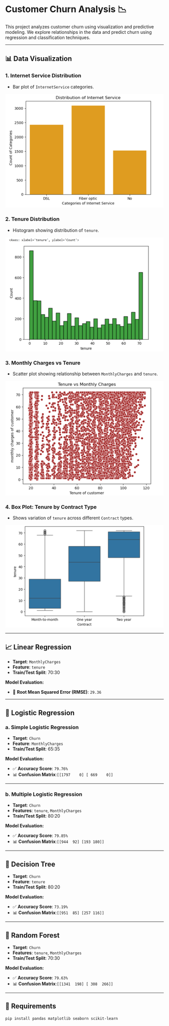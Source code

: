 # Customer Churn Analysis 📉

This project analyzes customer churn using visualization and predictive modeling. We explore relationships in the data and predict churn using regression and classification techniques.

---

## 📊 Data Visualization

### 1. Internet Service Distribution
- Bar plot of `InternetService` categories.

![Internet Service Distribution](images/Internet%20Service%20Distribution.png)


### 2. Tenure Distribution
- Histogram showing distribution of `tenure`.

![Tenure Histogram](images/Tenure%20Histogram.png)

### 3. Monthly Charges vs Tenure
- Scatter plot showing relationship between `MonthlyCharges` and `tenure`.

![Monthly Charges vs Tenure](images/Monthly%20Charges%20vs%20Tenure.png)

### 4. Box Plot: Tenure by Contract Type
- Shows variation of `tenure` across different `Contract` types.

![Tenure Boxplot by Contract](images/Tenure%20Boxplot%20by%20Contract.png)

---

## 📈 Linear Regression

- **Target**: `MonthlyCharges`
- **Feature**: `tenure`
- **Train/Test Split**: 70:30

**Model Evaluation:**
- 🔢 **Root Mean Squared Error (RMSE)**: `29.36`

---

## 🔐 Logistic Regression

### a. Simple Logistic Regression
- **Target**: `Churn`  
- **Feature**: `MonthlyCharges`  
- **Train/Test Split**: 65:35

**Model Evaluation:**
- ✅ **Accuracy Score**: `79.76%`
- 📊 **Confusion Matrix**:`[[1797    0]
                            [ 669    0]]`



---

### b. Multiple Logistic Regression
- **Target**: `Churn`  
- **Features**: `tenure`, `MonthlyCharges`  
- **Train/Test Split**: 80:20

**Model Evaluation:**
- ✅ **Accuracy Score**: `79.85%`
- 📊 **Confusion Matrix**:`[[944  92]
                            [193 180]]`



---

## 🌳 Decision Tree

- **Target**: `Churn`
- **Feature**: `tenure`
- **Train/Test Split**: 80:20

**Model Evaluation:**
- ✅ **Accuracy Score**: `73.19%`
- 📊 **Confusion Matrix**:`[[951  85]
                            [257 116]]`



---

## 🌲 Random Forest

- **Target**: `Churn`
- **Features**: `tenure`, `MonthlyCharges`
- **Train/Test Split**: 70:30

**Model Evaluation:**
- ✅ **Accuracy Score**: `79.63%`
- 📊 **Confusion Matrix**:`[[1341  198]
                            [ 308  266]]`




---

## 🧪 Requirements

```bash
pip install pandas matplotlib seaborn scikit-learn


